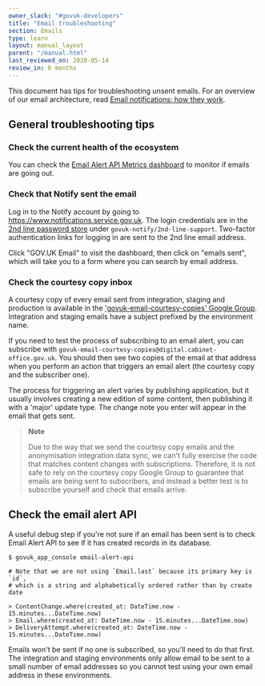 ```yaml
---
owner_slack: "#govuk-developers"
title: "Email troubleshooting"
section: Emails
type: learn
layout: manual_layout
parent: "/manual.html"
last_reviewed_on: 2020-05-14
review_in: 6 months
---
```


This document has tips for troubleshooting unsent emails. For an overview of our
email architecture, read [Email notifications: how they work](/manual/email-notifications-how-they-work.html).

## General troubleshooting tips

### Check the current health of the ecosystem

You can check the [Email Alert API Metrics dashboard][dashboard] to monitor
if emails are going out.

### Check that Notify sent the email

Log in to the Notify account by going to <https://www.notifications.service.gov.uk>.
The login credentials are in the [2nd line password store][password-store] under
`govuk-notify/2nd-line-support`. Two-factor authentication links for logging in are
sent to the 2nd line email address.

Click "GOV.UK Email" to visit the dashboard, then click on "emails sent", which
will take you to a form where you can search by email address.

### Check the courtesy copy inbox

A courtesy copy of every email sent from integration, staging and production
is available in the ['govuk-email-courtesy-copies' Google Group][google-group].
Integration and staging emails have a subject prefixed by the
environment name.

If you need to test the process of subscribing to an email alert, you
can subscribe with `govuk-email-courtesy-copies@digital.cabinet-office.gov.uk`.
You should then see two copies of the email at that address when you
perform an action that triggers an email alert (the courtesy copy and
the subscriber one).

The process for triggering an alert varies by publishing application,
but it usually involves creating a new edition of some content, then
publishing it with a 'major' update type. The change note you enter
will appear in the email that gets sent.

> **Note**
>
> Due to the way that we send the courtesy copy emails and the
> anonymisation integration data sync, we can't fully exercise the code
> that matches content changes with subscriptions. Therefore, it is not
> safe to rely on the courtesy copy Google Group to guarantee that emails
> are being sent to subscribers, and instead a better test is to
> subscribe yourself and check that emails arrive.

## Check the email alert API

A useful debug step if you're not sure if an email has been sent is to
check Email Alert API to see if it has created records in its database.

```
$ govuk_app_console email-alert-api

# Note that we are not using `Email.last` because its primary key is `id`,
# which is a string and alphabetically ordered rather than by create date

> ContentChange.where(created_at: DateTime.now - 15.minutes...DateTime.now)
> Email.where(created_at: DateTime.now - 15.minutes...DateTime.now)
> DeliveryAttempt.where(created_at: DateTime.now - 15.minutes...DateTime.now)
```

Emails won't be sent if no one is subscribed, so you'll need to do that
first. The integration and staging environments only allow email to be
sent to a small number of email addresses so you cannot test using your
own email address in these environments.

[dashboard]: https://grafana.production.govuk.digital/dashboard/file/email_alert_api_technical.json?refresh=1m&orgId=1&from=now-6h&to=now
[google-group]: https://groups.google.com/a/digital.cabinet-office.gov.uk/forum/#!forum/govuk-email-courtesy-copies
[password-store]: https://github.com/alphagov/govuk-secrets/tree/master/pass/2ndline/govuk-notify
